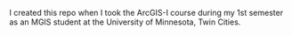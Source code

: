 I created this repo when I took the ArcGIS-I course during my 1st semester as an MGIS student at the University of Minnesota, Twin Cities.
